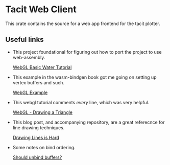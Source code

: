 # Tacit Web Client

This crate contains the source for a web app frontend for the tacit plotter.

## Useful links

* This project foundational for figuring out how to port the project to use web-assembly.

  [WebGL Basic Water Tutorial](https://github.com/chinedufn/webgl-water-tutorial/blob/master/src/shader/mod.rs)

* This example in the wasm-bindgen book got me going on setting up vertex buffers and such.

  [WebGL Example](https://rustwasm.github.io/wasm-bindgen/examples/webgl.html)

* This webgl tutorial comments *every* line, which was very helpful.

  [WebGL - Drawing a Triangle](https://www.tutorialspoint.com/webgl/webgl_drawing_a_triangle.htm)

* This blog post, and accompanying repository, are a great referecnce for line drawing techniques.

  [Drawing Lines is Hard](https://mattdesl.svbtle.com/drawing-lines-is-hard)

* Some notes on bind ordering.

  [Should unbind buffers?](https://gamedev.stackexchange.com/questions/90471/should-unbind-buffers)
